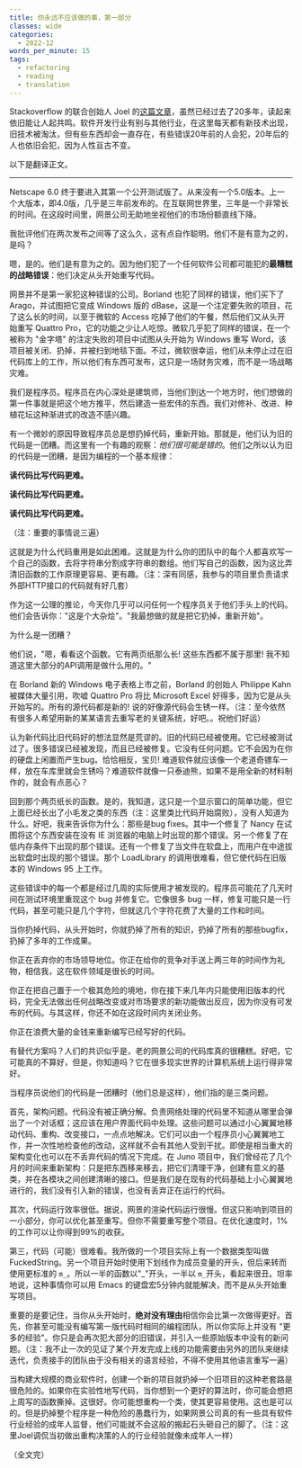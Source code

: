 ```yaml
---
title: 你永远不应该做的事，第一部分
classes: wide
categories:
  - 2022-12
words_per_minute: 15
tags:
  - refactoring
  - reading
  - translation
---
```


Stackoverflow 的联合创始人 Joel 的[这篇文章](https://www.joelonsoftware.com/2000/04/06/things-you-should-never-do-part-i/)，虽然已经过去了20多年，读起来依旧能让人起共鸣。软件开发行业有别与其他行业，在这里每天都有新技术出现，旧技术被淘汰，但有些东西却会一直存在，有些错误20年前的人会犯，20年后的人也依旧会犯，因为人性亘古不变。

以下是翻译正文。

---

Netscape 6.0 终于要进入其第一个公开测试版了。从来没有一个5.0版本。上一个大版本，即4.0版，几乎是三年前发布的。在互联网世界里，三年是一个非常长的时间。在这段时间里，网景公司无助地坐视他们的市场份额直线下降。

我批评他们在两次发布之间等了这么久，这有点自作聪明。他们不是有意为之的，是吗？

嗯，是的。他们是有意为之的。因为他们犯了一个任何软件公司都可能犯的**最糟糕的战略错误**：他们决定从头开始重写代码。

网景并不是第一家犯这种错误的公司。Borland 也犯了同样的错误，他们买下了 Arago，并试图把它变成 Windows 版的 dBase，这是一个注定要失败的项目，花了这么长的时间，以至于微软的 Access 吃掉了他们的午餐，然后他们又从头开始重写 Quattro Pro，它的功能之少让人吃惊。微软几乎犯了同样的错误，在一个被称为 "金字塔" 的注定失败的项目中试图从头开始为 Windows 重写 Word，该项目被关闭、扔掉，并被扫到地毯下面。不过，微软很幸运，他们从未停止过在旧代码库上的工作，所以他们有东西可发布，这只是一场财务灾难，而不是一场战略灾难。

我们是程序员。程序员在内心深处是建筑师，当他们到达一个地方时，他们想做的第一件事就是把这个地方推平，然后建造一些宏伟的东西。我们对修补、改进、种植花坛这种渐进式的改造不感兴趣。

有一个微妙的原因导致程序员总是想扔掉代码，重新开始。那就是，他们认为旧的代码是一团糟。而这里有一个有趣的观察：*他们很可能是错的*。他们之所以认为旧的代码是一团糟，是因为编程的一个基本规律：

**读代码比写代码更难。**

**读代码比写代码更难。**

**读代码比写代码更难。**

（注：重要的事情说三遍）

这就是为什么代码重用是如此困难。这就是为什么你的团队中的每个人都喜欢写一个自己的函数，去将字符串分割成字符串的数组。他们写自己的函数，因为这比弄清旧函数的工作原理更容易、更有趣。（注：深有同感，我参与的项目里负责请求外部HTTP接口的代码就有好几套）

作为这一公理的推论，今天你几乎可以问任何一个程序员关于他们手头上的代码。他们会告诉你："这是个大杂烩"。"我最想做的就是把它扔掉，重新开始"。

为什么是一团糟？

他们说，"嗯，看看这个函数。它有两页纸那么长! 这些东西都不属于那里! 我不知道这里大部分的API调用是做什么用的。"

在 Borland 新的 Windows 电子表格上市之前，Borland 的创始人 Philippe Kahn 被媒体大量引用，吹嘘 Quattro Pro 将比 Microsoft Excel 好得多，因为它是从头开始写的。所有的源代码都是新的! 说的好像源代码会生锈一样。（注：至今依然有很多人希望用新的某某语言去重写老的关键系统，好吧。。祝他们好运）

认为新代码比旧代码好的想法显然是荒谬的。旧的代码已经被使用。它已经被测试过了。很多错误已经被发现，而且已经被修复。它没有任何问题。它不会因为在你的硬盘上闲置而产生bug。恰恰相反，宝贝! 难道软件就应该像一个老道奇镖车一样，放在车库里就会生锈吗？难道软件就像一只泰迪熊，如果不是用全新的材料制作的，就会有点恶心？

回到那个两页纸长的函数。是的，我知道，这只是一个显示窗口的简单功能，但它上面已经长出了小毛发之类的东西（注：这里类比代码开始腐败），没有人知道为什么。好吧，我来告诉你为什么：那些是bug fixes。其中一个修复了 Nancy 在试图将这个东西安装在没有 IE 浏览器的电脑上时出现的那个错误。另一个修复了在低内存条件下出现的那个错误。还有一个修复了当文件在软盘上，而用户在中途拔出软盘时出现的那个错误。那个 LoadLibrary 的调用很难看，但它使代码在旧版本的 Windows 95 上工作。

这些错误中的每一个都是经过几周的实际使用才被发现的。程序员可能花了几天时间在测试环境里重现这个 bug 并修复它。它像很多 bug 一样，修复可能只是一行代码，甚至可能只是几个字符，但就这几个字符花费了大量的工作和时间。

当你扔掉代码，从头开始时，你就扔掉了所有的知识，扔掉了所有的那些bugfix，扔掉了多年的工作成果。

你正在丢弃你的市场领导地位。你正在给你的竞争对手送上两三年的时间作为礼物，相信我，这在软件领域是很长的时间。

你正在把自己置于一个极其危险的境地，你在接下来几年内只能使用旧版本的代码，完全无法做出任何战略改变或对市场要求的新功能做出反应，因为你没有可发布的代码。与其这样，你还不如在这段时间内关闭业务。

你正在浪费大量的金钱来重新编写已经写好的代码。

有替代方案吗？人们的共识似乎是，老的网景公司的代码库真的很糟糕。好吧，它可能真的不算好，但是，你知道吗？它在很多现实世界的计算机系统上运行得非常好。

当程序员说他们的代码是一团糟时（他们总是这样），他们指的是三类问题。

首先，架构问题。代码没有被正确分解。负责网络处理的代码里不知道从哪里会弹出了一个对话框；这应该在用户界面代码中处理。这些问题可以通过小心翼翼地移动代码、重构、改变接口，一点点地解决。它们可以由一个程序员小心翼翼地工作，并一次性地检查他的改动，这样就不会有其他人受到干扰。即使是相当重大的架构变化也可以在不丢弃代码的情况下完成。在 Juno 项目中，我们曾经花了几个月的时间来重新架构：只是把东西移来移去，把它们清理干净，创建有意义的基类，并在各模块之间创建清晰的接口。但是我们是在现有的代码基础上小心翼翼地进行的，我们没有引入新的错误，也没有丢弃正在运行的代码。

其次，代码运行效率很低。据说，网景的渲染代码运行很慢。但这只影响到项目的一小部分，你可以优化甚至重写。但你不需要重写整个项目。在优化速度时，1%的工作可以让你得到99%的收获。

第三，代码（可能）很难看。我所做的一个项目实际上有一个数据类型叫做 FuckedString。另一个项目开始时使用下划线作为成员变量的开头，但后来转而使用更标准的 `m_`。所以一半的函数以"_"开头，一半以 `m_`开头，看起来很丑。坦率地说，这种事情你可以用 Emacs 的键盘宏5分钟内就能解决，而不是从头开始重写项目。

重要的是要记住，当你从头开始时，**绝对没有理由**相信你会比第一次做得更好。首先，你甚至可能没有编写第一版代码时相同的编程团队，所以你实际上并没有 "更多的经验"。你只是会再次犯大部分的旧错误，并引入一些原始版本中没有的新问题。（注：我不止一次的见证了某个开发完成上线的功能需要由另外的团队来继续迭代，负责接手的团队由于没有相关的语言经验，不得不使用其他语言重写一遍）

当构建大规模的商业软件时，创建一个新的项目就扔掉一个旧项目的这种老套路是很危险的。如果你在实验性地写代码，当你想到一个更好的算法时，你可能会想把上周写的函数撕掉。这很好。你可能想重构一个类，使其更容易使用。这也是可以的。但是扔掉整个程序是一种危险的愚蠢行为，如果网景公司真的有一些具有软件行业经验的成年人监督，他们可能就不会这般的搬起石头砸自己的脚了。（注：这里Joel调侃当初做出重构决策的人的行业经验就像未成年人一样）

（全文完）
